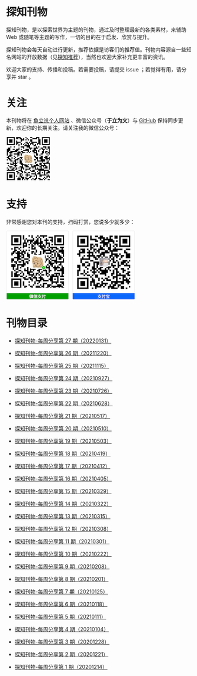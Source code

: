 # 探知刊物

探知刊物，是以探索世界为主题的刊物，通过及时整理最新的各类素材，来辅助 Web 或随笔等主题的写作，一切的目的在于启发、欣赏与提升。

探知刊物会每天自动进行更新，推荐依据是访客们的推荐值。刊物内容源自一些知名网站的开放数据（见<a href="https://www.yulisay.com/weekly/news">探知推荐</a>），当然也欢迎大家补充更丰富的资讯。

欢迎大家的支持、传播和投稿。若需要投稿，请提交 issue ；若觉得有用，请分享并 star 。


# 关注

本刊物将在 [魚立说个人网站](https://www.yulisay.com/) 、微信公众号（**于立为文**）与 [GitHub](https://github.com/yulis-say/weekly) 保持同步更新，欢迎你的长期关注。请关注我的微信公众号：

![](qr_yl.png)


# 支持

非常感谢您对本刊的支持，扫码打赏，您说多少就多少：

![](pay.png)


# 刊物目录

<!---->

- [探知刊物-每周分享第 27 期（20220131）](20220131.md)

- [探知刊物-每周分享第 26 期（20211220）](20211220.md)

- [探知刊物-每周分享第 25 期（20211115）](20211115.md)

- [探知刊物-每周分享第 24 期（20210927）](20210927.md)

- [探知刊物-每周分享第 23 期（20210726）](20210726.md)

- [探知刊物-每周分享第 22 期（20210628）](20210628.md)

- [探知刊物-每周分享第 21 期（20210517）](20210517.md)

- [探知刊物-每周分享第 20 期（20210510）](20210510.md)

- [探知刊物-每周分享第 19 期（20210503）](20210503.md)

- [探知刊物-每周分享第 18 期（20210419）](20210419.md)

- [探知刊物-每周分享第 17 期（20210412）](20210412.md)

- [探知刊物-每周分享第 16 期（20210405）](20210405.md)

- [探知刊物-每周分享第 15 期（20210329）](20210329.md)

- [探知刊物-每周分享第 14 期（20210322）](20210322.md)

- [探知刊物-每周分享第 13 期（20210315）](20210315.md)

- [探知刊物-每周分享第 12 期（20210308）](20210308.md)

- [探知刊物-每周分享第 11 期（20210301）](20210301.md)

- [探知刊物-每周分享第 10 期（20210222）](20210222.md)

- [探知刊物-每周分享第 9 期（20210208）](20210208.md)

- [探知刊物-每周分享第 8 期（20210201）](20210201.md)

- [探知刊物-每周分享第 7 期（20210125）](20210125.md)

- [探知刊物-每周分享第 6 期（20210118）](20210118.md)

- [探知刊物-每周分享第 5 期（20210111）](20210111.md)

- [探知刊物-每周分享第 4 期（20210104）](20210104.md)

- [探知刊物-每周分享第 3 期（20201228）](20201228.md)

- [探知刊物-每周分享第 2 期（20201221）](20201221.md)

- [探知刊物-每周分享第 1 期（20201214）](20201214.md)



